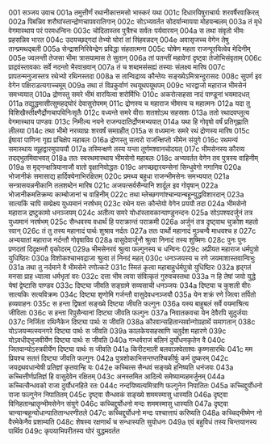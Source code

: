 001	सञ्जय उवाच
001a	तमुत्तीर्णं रथानीकात्तमसो भास्करं यथा
001c	दिधारयिषुराचार्यः शरवर्षैरवाकिरत्
002a	पिबन्निव शरौघांस्तान्द्रोणचापवरातिगान्
002c	सोऽभ्यवर्तत सोदर्यान्मायया मोहयन्बलम्
003a	तं मृधे वेगमास्थाय परं परमधन्विनः
003c	चोदितास्तव पुत्रैश्च सर्वतः पर्यवारयन्
004a	स तथा संवृतो भीमः प्रहसन्निव भारत
004c	उदयच्छद्गदां तेभ्यो घोरां तां सिंहवन्नदन्
004e	अवासृजच्च वेगेन तेषु तान्प्रमथद्बली
005a	सेन्द्राशनिरिवेन्द्रेण प्रविद्धा संहतात्मना
005c	घोषेण महता राजन्पूरयित्वेव मेदिनीम्
005e	ज्वलन्ती तेजसा भीमा त्रासयामास ते सुतान्
006a	तां पतन्तीं महावेगां दृष्ट्वा तेजोभिसंवृताम्
006c	प्राद्रवंस्तावकाः सर्वे नदन्तो भैरवान्रवान्
007a	तं च शब्दमसंसह्यं तस्याः संलक्ष्य मारिष
007c	प्रापतन्मनुजास्तत्र रथेभ्यो रथिनस्तदा
008a	स तान्विद्राव्य कौन्तेयः सङ्ख्येऽमित्रान्दुरासदः
008c	सुपर्ण इव वेगेन पक्षिराडत्यगाच्चमूम्
009a	तथा तं विप्रकुर्वाणं रथयूथपयूथपम्
009c	भारद्वाजो महाराज भीमसेनं समभ्ययात्
010a	द्रोणस्तु समरे भीमं वारयित्वा शरोर्मिभिः
010c	अकरोत्सहसा नादं पाण्डूनां भयमादधत्
011a	तद्युद्धमासीत्सुमहद्घोरं देवासुरोपमम्
011c	द्रोणस्य च महाराज भीमस्य च महात्मनः
012a	यदा तु विशिखैस्तीक्ष्णैर्द्रोणचापविनिःसृतैः
012c	वध्यन्ते समरे वीराः शतशोऽथ सहस्रशः
013a	ततो रथादवप्लुत्य वेगमास्थाय पाण्डवः
013c	निमील्य नयने राजन्पदातिर्द्रोणमभ्ययात्
014a	यथा हि गोवृषो वर्षं प्रतिगृह्णाति लीलया
014c	तथा भीमो नरव्याघ्रः शरवर्षं समग्रहीत्
015a	स वध्यमानः समरे रथं द्रोणस्य मारिष
015c	ईषायां पाणिना गृह्य प्रचिक्षेप महाबलः
016a	द्रोणस्तु सत्वरो राजन्क्षिप्तो भीमेन संयुगे
016c	रथमन्यं समास्थाय व्यूहद्वारमुपाययौ
017a	तस्मिन्क्षणे तस्य यन्ता तूर्णमश्वानचोदयत्
017c	भीमसेनस्य कौरव्य तदद्भुतमिवाभवत्
018a	ततः स्वरथमास्थाय भीमसेनो महाबलः
018c	अभ्यवर्तत वेगेन तव पुत्रस्य वाहिनीम्
019a	स मृद्नन्क्षत्रियानाजौ वातो वृक्षानिवोद्धतः
019c	अगच्छद्दारयन्सेनां सिन्धुवेगो नगानिव
020a	भोजानीकं समासाद्य हार्दिक्येनाभिरक्षितम्
020c	प्रमथ्य बहुधा राजन्भीमसेनः समभ्ययात्
021a	सन्त्रासयन्ननीकानि तलशब्देन मारिष
021c	अजयत्सर्वसैन्यानि शार्दूल इव गोवृषान्
022a	भोजानीकमतिक्रम्य काम्बोजानां च वाहिनीम्
022c	तथा म्लेच्छगणांश्चान्यान्बहून्युद्धविशारदान्
023a	सात्यकिं चापि सम्प्रेक्ष्य युध्यमानं नरर्षभम्
023c	रथेन यत्तः कौन्तेयो वेगेन प्रययौ तदा
024a	भीमसेनो महाराज द्रष्टुकामो धनञ्जयम्
024c	अतीत्य समरे योधांस्तावकान्पाण्डुनन्दनः
025a	सोऽपश्यदर्जुनं तत्र युध्यमानं नरर्षभम्
025c	सैन्धवस्य वधार्थं हि पराक्रान्तं पराक्रमी
026a	अर्जुनं तत्र दृष्ट्वाथ चुक्रोश महतो रवान्
026c	तं तु तस्य महानादं पार्थः शुश्राव नर्दतः
027a	ततः पार्थो महानादं मुञ्चन्वै माधवश्च ह
027c	अभ्ययातां महाराज नर्दन्तौ गोवृषाविव
028a	वासुदेवार्जुनौ श्रुत्वा निनादं तस्य शुष्मिणः
028c	पुनः पुनः प्रणदतां दिदृक्षन्तौ वृकोदरम्
029a	भीमसेनरवं श्रुत्वा फल्गुनस्य च धन्विनः
029c	अप्रीयत महाराज धर्मपुत्रो युधिष्ठिरः
030a	विशोकश्चाभवद्राजा श्रुत्वा तं निनदं महत्
030c	धनञ्जयस्य च रणे जयमाशास्तवान्विभुः
031a	तथा तु नर्दमाने वै भीमसेने रणोत्कटे
031c	स्मितं कृत्वा महाबाहुर्धर्मपुत्रो युधिष्ठिरः
032a	हृद्गतं मनसा प्राह ध्यात्वा धर्मभृतां वरः
032c	दत्ता भीम त्वया संवित्कृतं गुरुवचस्तथा
033a	न हि तेषां जयो युद्धे येषां द्वेष्टासि पाण्डव
033c	दिष्ट्या जीवति सङ्ग्रामे सव्यसाची धनञ्जयः
034a	दिष्ट्या च कुशली वीरः सात्यकिः सत्यविक्रमः
034c	दिष्ट्या शृणोमि गर्जन्तौ वासुदेवधनञ्जयौ
035a	येन शक्रं रणे जित्वा तर्पितो हव्यवाहनः
035c	स हन्ता द्विषतां सङ्ख्ये दिष्ट्या जीवति फल्गुनः
036a	यस्य बाहुबलं सर्वे वयमाश्रित्य जीविताः
036c	स हन्ता रिपुसैन्यानां दिष्ट्या जीवति फल्गुनः
037a	निवातकवचा येन देवैरपि सुदुर्जयाः
037c	निर्जिता रथिनैकेन दिष्ट्या पार्थः स जीवति
038a	कौरवान्सहितान्सर्वान्गोग्रहार्थे समागतान्
038c	योऽजयन्मत्स्यनगरे दिष्ट्या पार्थः स जीवति
039a	कालकेयसहस्राणि चतुर्दश महारणे
039c	योऽवधीद्भुजवीर्येण दिष्ट्या पार्थः स जीवति
040a	गन्धर्वराजं बलिनं दुर्योधनकृतेन वै
040c	जितवान्योऽस्त्रवीर्येण दिष्ट्या पार्थः स जीवति
041a	किरीटमाली बलवाञ्श्वेताश्वः कृष्णसारथिः
041c	मम प्रियश्च सततं दिष्ट्या जीवति फल्गुनः
042a	पुत्रशोकाभिसन्तप्तश्चिकीर्षुः कर्म दुष्करम्
042c	जयद्रथवधान्वेषी प्रतिज्ञां कृतवान्हि यः
042e	कच्चित्स सैन्धवं सङ्ख्ये हनिष्यति धनंजयः
043a	कच्चित्तीर्णप्रतिज्ञं हि वासुदेवेन रक्षितम्
043c	अनस्तमित आदित्ये समेष्याम्यहमर्जुनम्
044a	कच्चित्सैन्धवको राजा दुर्योधनहिते रतः
044c	नन्दयिष्यत्यमित्राणि फल्गुनेन निपातितः
045a	कच्चिद्दुर्योधनो राजा फल्गुनेन निपातितम्
045c	दृष्ट्वा सैन्धवकं सङ्ख्ये शममस्मासु धास्यति
046a	दृष्ट्वा विनिहतान्भ्रातॄन्भीमसेनेन संयुगे
046c	कच्चिद्दुर्योधनो मन्दः शममस्मासु धास्यति
047a	दृष्ट्वा चान्यान्बहून्योधान्पातितान्धरणीतले
047c	कच्चिद्दुर्योधनो मन्दः पश्चात्तापं करिष्यति
048a	कच्चिद्भीष्मेण नो वैरमेकेनैव प्रशाम्यति
048c	शेषस्य रक्षणार्थं च सन्धास्यति सुयोधनः
049a	एवं बहुविधं तस्य चिन्तयानस्य पार्थिव
049c	कृपयाभिपरीतस्य घोरं युद्धमवर्तत
